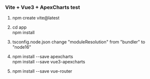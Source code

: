 ### Vite + Vue3 + ApexCharts test

1) npm create vite@latest

2) cd app \
npm install

3) tsconfig.node.json change "moduleResolution" from "bundler" to "node16"

4) npm install --save apexcharts \
   npm install --save vue3-apexcharts

5) npm install --save vue-router